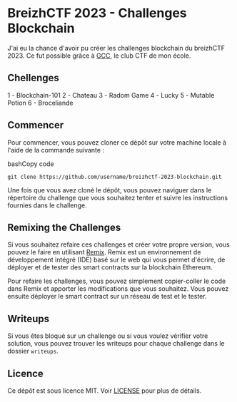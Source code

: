 BreizhCTF 2023 - Challenges Blockchain
======================================

J'ai eu la chance d'avoir pu créer les challenges blockchain du breizhCTF 2023. Ce fut possible grâce à [GCC](https://twitter.com/gcc_ensibs?s=20), le club CTF de mon école.

Chellenges
----------

  1 - Blockchain-101
  2 - Chateau
  3 - Radom Game
  4 - Lucky
  5 - Mutable Potion
  6 - Broceliande

Commencer
---------

Pour commencer, vous pouvez cloner ce dépôt sur votre machine locale à l'aide de la commande suivante :

bashCopy code

`git clone https://github.com/username/breizhctf-2023-blockchain.git`

Une fois que vous avez cloné le dépôt, vous pouvez naviguer dans le répertoire du challenge que vous souhaitez tenter et suivre les instructions fournies dans le challenge.

Remixing the Challenges
-----------------------

Si vous souhaitez refaire ces challenges et créer votre propre version, vous pouvez le faire en utilisant [Remix](https://remix.ethereum.org/). Remix est un environnement de développement intégré (IDE) basé sur le web qui vous permet d'écrire, de déployer et de tester des smart contracts sur la blockchain Ethereum.

Pour refaire les challenges, vous pouvez simplement copier-coller le code dans Remix et apporter les modifications que vous souhaitez. Vous pouvez ensuite déployer le smart contract sur un réseau de test et le tester.

Writeups
--------

Si vous êtes bloqué sur un challenge ou si vous voulez vérifier votre solution, vous pouvez trouver les writeups pour chaque challenge dans le dossier `writeups`.

Licence
-------

Ce dépôt est sous licence MIT. Voir [LICENSE](https://chat.openai.com/LICENSE) pour plus de détails.
